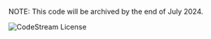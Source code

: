 NOTE: This code will be archived by the end of July 2024.

![CodeStream License](https://camo.githubusercontent.com/e598ad1eb231cf59972c992c00dbb0dbb26dd8f6/68747470733a2f2f696d672e736869656c64732e696f2f62616467652f6c6963656e73652d4170616368652d626c75652e737667) 



